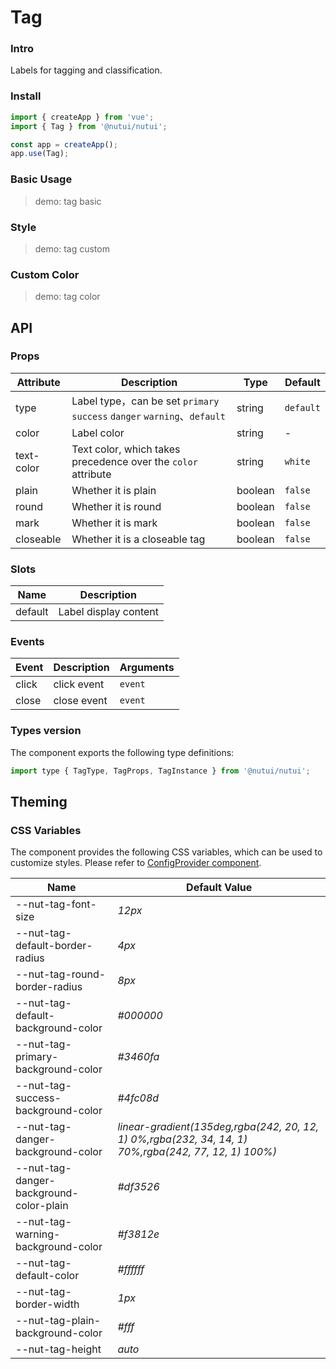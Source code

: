 # Tag

### Intro

Labels for tagging and classification.

### Install

```js
import { createApp } from 'vue';
import { Tag } from '@nutui/nutui';

const app = createApp();
app.use(Tag);
```

### Basic Usage

> demo: tag basic

### Style

> demo: tag custom

### Custom Color

> demo: tag color

## API

### Props

| Attribute | Description | Type | Default |
| --- | --- | --- | --- |
| type | Label type，can be set `primary` `success` `danger` `warning`、`default` | string | `default` |
| color | Label color | string | - |
| text-color | Text color, which takes precedence over the `color` attribute | string | `white` |
| plain | Whether it is plain | boolean | `false` |
| round | Whether it is round | boolean | `false` |
| mark | Whether it is mark | boolean | `false` |
| closeable | Whether it is a closeable tag | boolean | `false` |

### Slots

| Name | Description |
| --- | --- |
| default | Label display content |

### Events

| Event | Description | Arguments |
| --- | --- | --- |
| click | click event | `event` |
| close | close event | `event` |

### Types version

The component exports the following type definitions:

```js
import type { TagType, TagProps, TagInstance } from '@nutui/nutui';
```

## Theming

### CSS Variables

The component provides the following CSS variables, which can be used to customize styles. Please refer to [ConfigProvider component](#/en-US/component/configprovider).

| Name | Default Value |
| --- | --- |
| --nut-tag-font-size | _12px_ |
| --nut-tag-default-border-radius | _4px_ |
| --nut-tag-round-border-radius | _8px_ |
| --nut-tag-default-background-color | _#000000_ |
| --nut-tag-primary-background-color | _#3460fa_ |
| --nut-tag-success-background-color | _#4fc08d_ |
| --nut-tag-danger-background-color | _linear-gradient(135deg,rgba(242, 20, 12, 1) 0%,rgba(232, 34, 14, 1) 70%,rgba(242, 77, 12, 1) 100%)_ |
| --nut-tag-danger-background-color-plain | _#df3526_ |
| --nut-tag-warning-background-color | _#f3812e_ |
| --nut-tag-default-color | _#ffffff_ |
| --nut-tag-border-width | _1px_ |
| --nut-tag-plain-background-color | _#fff_ |
| --nut-tag-height | _auto_ |
